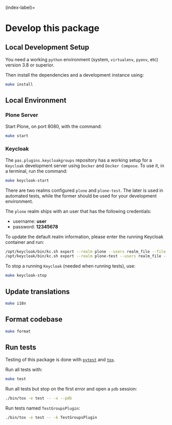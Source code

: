(index-label)=

# Develop this package

## Local Development Setup

You need a working `python` environment (system, `virtualenv`, `pyenv`, etc) version 3.8 or superior.

Then install the dependencies and a development instance using:

```bash
make install
```

## Local Environment

### Plone Server

Start Plone, on port 8080, with the command:

```bash
make start
```

### Keycloak

The `pas.plugins.keycloakgroups` repository has a working setup for a `Keycloak` development server using `Docker` and `Docker Compose`. To use it, in a terminal, run the command:

```bash
make keycloak-start
```

There are two realms configured `plone` and `plone-test`. The later is used in automated tests, while the former should be used for your development environment.

The `plone` realm ships with an user that has the following credentials:

* username: **user**
* password: **12345678**

To update the default realm information, please enter the running Keycloak container and run:

```bash
/opt/keycloak/bin/kc.sh export --realm plone --users realm_file --file /opt/keycloak/data/import/plone-realm.json
/opt/keycloak/bin/kc.sh export --realm plone-test --users realm_file --file /opt/keycloak/data/import/plone-test-realm.json
```

To stop a running `Keycloak` (needed when running tests), use:

```bash
make keycloak-stop
```

## Update translations

```bash
make i18n
```

## Format codebase

```bash
make format
```

## Run tests

Testing of this package is done with [`pytest`](https://docs.pytest.org/) and [`tox`](https://tox.wiki/).

Run all tests with:

```bash
make test
```

Run all tests but stop on the first error and open a `pdb` session:

```bash
./bin/tox -e test -- -x --pdb
```

Run tests named `TestGroupsPlugin`:

```bash
./bin/tox -e test -- -k TestGroupsPlugin
```
